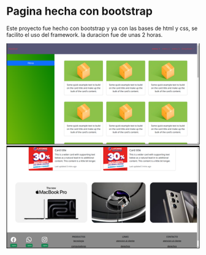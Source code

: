 # Pagina hecha con bootstrap

Este proyecto fue hecho con bootstrap y ya con las bases de html y css, se facilito el uso del framework.
la duracion fue de unas 2 horas.


![Demo](./img/pruebadepagina1.png)
![Demo](./img/pruebadepagina2.png)
